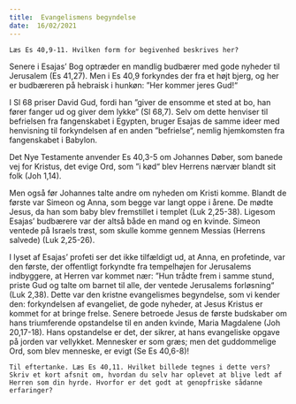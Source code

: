 ```yaml
---
title:  Evangelismens begyndelse
date:  16/02/2021
---
```


`Læs Es 40,9-11. Hvilken form for begivenhed beskrives her?`

Senere i Esajas’ Bog optræder en mandlig budbærer med gode nyheder til Jerusalem (Es 41,27). Men i Es 40,9 forkyndes der fra et højt bjerg, og her er budbæreren på hebraisk i hunkøn: ”Her kommer jeres Gud!“

I Sl 68 priser David Gud, fordi han ”giver de ensomme et sted at bo, han fører fanger ud og giver dem lykke“ (Sl 68,7). Selv om dette henviser til befrielsen fra fangenskabet i Egypten, bruger Esajas de samme ideer med henvisning til forkyndelsen af en anden ”befrielse“, nemlig hjemkomsten fra fangenskabet i Babylon.

Det Nye Testamente anvender Es 40,3-5 om Johannes Døber, som banede vej for Kristus, det evige Ord, som ”i kød“ blev Herrens nærvær blandt sit folk (Joh 1,14).

Men også før Johannes talte andre om nyheden om Kristi komme. Blandt de første var Simeon og Anna, som begge var langt oppe i årene. De mødte Jesus, da han som baby blev fremstillet i templet (Luk 2,25-38). Ligesom Esajas’ budbærere var der altså både en mand og en kvinde. Simeon ventede på Israels trøst, som skulle komme gennem Messias (Herrens salvede) (Luk 2,25-26).

I lyset af Esajas’ profeti ser det ikke tilfældigt ud, at Anna, en profetinde, var den første, der offentligt forkyndte fra tempelhøjen for Jerusalems indbyggere, at Herren var kommet nær: ”Hun trådte frem i samme stund, priste Gud og talte om barnet til alle, der ventede Jerusalems forløsning“ (Luk 2,38). Dette var den kristne evangelismes begyndelse, som vi kender den: forkyndelsen af evangeliet, de gode nyheder, at Jesus Kristus er kommet for at bringe frelse. Senere betroede Jesus de første budskaber om hans triumferende opstandelse til en anden kvinde, Maria Magdalene (Joh 20,17-18). Hans opstandelse er det, der sikrer, at hans evangeliske opgave på jorden var vellykket. Mennesker er som græs; men det guddommelige Ord, som blev menneske, er evigt (Se Es 40,6-8)!

`Til eftertanke. Læs Es 40,11. Hvilket billede tegnes i dette vers? Skriv et kort afsnit om, hvordan du selv har oplevet at blive ledt af Herren som din hyrde. Hvorfor er det godt at genopfriske sådanne erfaringer?`